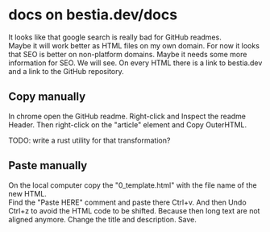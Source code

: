 # docs on bestia.dev/docs

It looks like that google search is really bad for GitHub readmes.  
Maybe it will work better as HTML files on my own domain.
For now it looks that SEO is better on non-platform domains.
Maybe it needs some more information for SEO. We will see.
On every HTML there is a link to bestia.dev and a link to the GitHub repository.

## Copy manually

In chrome open the GitHub readme. 
Right-click and Inspect the readme Header.
Then right-click on the "article" element and Copy OuterHTML. 

TODO: write a rust utility for that transformation?

## Paste manually

On the local computer copy the "0_template.html" with the file name of the new HTML.  
Find the "Paste HERE" comment and paste there Ctrl+v. And then Undo Ctrl+z to avoid the HTML code to be shifted. Because then long text are not aligned anymore.
Change the title and description.
Save.
